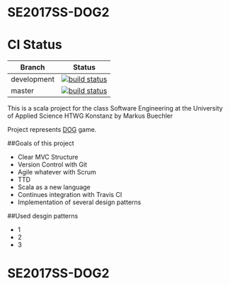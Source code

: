 SE2017SS-DOG2
=========================
# CI Status 

| Branch      |  Status  |
| ----------  | -------- |
| development | [![build status](https://travis-ci.org/MarkusBuechler/SE2017SS-DOG.svg?branch=development)](https://github.com/MarkusBuechler/SE2017SS-DOG/tree/development) |
| master      | [![build status](https://travis-ci.org/MarkusBuechler/SE2017SS-DOG.svg?branch=master)](https://github.com/MarkusBuechler/SE2017SS-DOG/tree/master)


This is a scala project for the
class Software Engineering at the University of Applied Science HTWG Konstanz by Markus Buechler

Project represents [DOG](https://boardgamegeek.com/boardgame/2633/dog) game.

##Goals of this project
* Clear MVC Structure
* Version Control with Git
* Agile whatever with Scrum
* TTD
* Scala as a new language
* Continues integration with Travis CI
* Implementation of several design patterns

##Used desgin patterns
* 1 
* 2
* 3


# SE2017SS-DOG2
